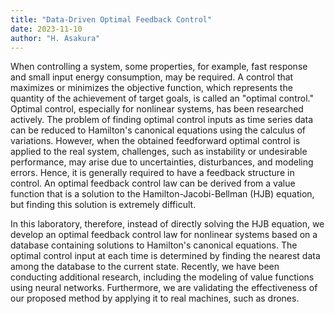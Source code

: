 ```yaml
---
title: "Data-Driven Optimal Feedback Control"
date: 2023-11-10
author: "H. Asakura"
---
```


When controlling a system, some properties, for example, fast response and small input energy consumption, may be required. 
A control that maximizes or minimizes the objective function, which represents the quantity of the achievement of target goals, is called an "optimal control." 
Optimal control, especially for nonlinear systems, has been researched actively. 
The problem of finding optimal control inputs as time series data can be reduced to Hamilton's canonical equations using the calculus of variations.
However, when the obtained feedforward optimal control is applied to the real system, challenges, such as instability or undesirable performance, may arise due to uncertainties, disturbances, and modeling errors. 
Hence, it is generally required to have a feedback structure in control.
An optimal feedback control law can be derived from a value function that is a solution to the Hamilton-Jacobi-Bellman (HJB) equation, but finding this solution is extremely difficult.

In this laboratory, therefore, instead of directly solving the HJB equation, we develop an optimal feedback control law for nonlinear systems based on a database containing solutions to Hamilton's canonical equations. 
The optimal control input at each time is determined by finding the nearest data among the database to the current state.
Recently, we have been conducting additional research, including the modeling of value functions using neural networks. 
Furthermore, we are validating the effectiveness of our proposed method by applying it to real machines, such as drones. 
